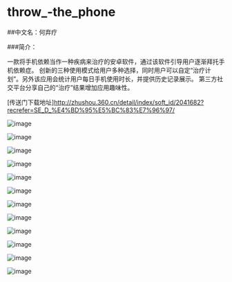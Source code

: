# throw_-the_phone

##中文名：何弃疗

###简介：

一款将手机依赖当作一种疾病来治疗的安卓软件，通过该软件引导用户逐渐拜托手机依赖症。
创新的三种使用模式给用户多种选择，同时用户可以自定“治疗计划”。另外该应用会统计用户每日手机使用时长，并提供历史记录展示。
第三方社交平台分享自己的“治疗”结果增加应用趣味性。


[传送门下载地址]http://zhushou.360.cn/detail/index/soft_id/2041682?recrefer=SE_D_%E4%BD%95%E5%BC%83%E7%96%97/

![image](https://github.com/lishuang1234/throw_-the_phone/blob/master/%E6%89%94%E6%8E%89%E6%89%8B%E6%9C%BA/screenshort/0.png)

![image](https://github.com/lishuang1234/throw_-the_phone/blob/master/%E6%89%94%E6%8E%89%E6%89%8B%E6%9C%BA/screenshort/1.png)
 
![image](https://github.com/lishuang1234/throw_-the_phone/blob/master/%E6%89%94%E6%8E%89%E6%89%8B%E6%9C%BA/screenshort/2.png)
  
![image](https://github.com/lishuang1234/throw_-the_phone/blob/master/%E6%89%94%E6%8E%89%E6%89%8B%E6%9C%BA/screenshort/3.png)
   
![image](https://github.com/lishuang1234/throw_-the_phone/blob/master/%E6%89%94%E6%8E%89%E6%89%8B%E6%9C%BA/screenshort/4.png)
    
![image](https://github.com/lishuang1234/throw_-the_phone/blob/master/%E6%89%94%E6%8E%89%E6%89%8B%E6%9C%BA/screenshort/5.png)
     
![image](https://github.com/lishuang1234/throw_-the_phone/blob/master/%E6%89%94%E6%8E%89%E6%89%8B%E6%9C%BA/screenshort/6.png)
      
![image](https://github.com/lishuang1234/throw_-the_phone/blob/master/%E6%89%94%E6%8E%89%E6%89%8B%E6%9C%BA/screenshort/7.png)

   
![image](https://github.com/lishuang1234/throw_-the_phone/blob/master/%E6%89%94%E6%8E%89%E6%89%8B%E6%9C%BA/screenshort/8.png)
    
![image](https://github.com/lishuang1234/throw_-the_phone/blob/master/%E6%89%94%E6%8E%89%E6%89%8B%E6%9C%BA/screenshort/9.png)
     
![image](https://github.com/lishuang1234/throw_-the_phone/blob/master/%E6%89%94%E6%8E%89%E6%89%8B%E6%9C%BA/screenshort/10.png)
      
![image](https://github.com/lishuang1234/throw_-the_phone/blob/master/%E6%89%94%E6%8E%89%E6%89%8B%E6%9C%BA/screenshort/11.png)
